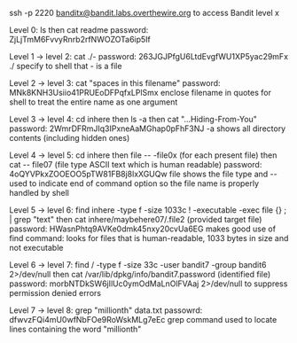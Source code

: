 ssh -p 2220 banditx@bandit.labs.overthewire.org to access Bandit level x 

Level 0: ls then cat readme
password: ZjLjTmM6FvvyRnrb2rfNWOZOTa6ip5If

Level 1 -> level 2: cat ./-
password: 263JGJPfgU6LtdEvgfWU1XP5yac29mFx
./ specify to shell that - is a file

Level 2 -> level 3: cat "spaces in this filename"
password: MNk8KNH3Usiio41PRUEoDFPqfxLPlSmx
enclose filename in quotes for shell to treat the entire name as one argument

Level 3 -> level 4: cd inhere then ls -a then cat "...Hiding-From-You"
password: 2WmrDFRmJIq3IPxneAaMGhap0pFhF3NJ
-a shows all directory contents (including hidden ones)

Level 4 -> level 5: cd inhere then file -- -file0x (for each present file) then cat -- file07 (file type ASCII text which is human readable)
password: 4oQYVPkxZOOEOO5pTW81FB8j8lxXGUQw
file shows the file type and -- used to indicate end of command option so the file name is properly handled by shell

Level 5 -> level 6: find inhere -type f -size 1033c ! -executable -exec file {} \; | grep "text"
then cat inhere/maybehere07/.file2 (provided target file)
password: HWasnPhtq9AVKe0dmk45nxy20cvUa6EG
makes good use of find command: looks for files that is human-readable, 1033 bytes in size and not executable

Level 6 -> level 7: find / -type f -size 33c -user bandit7 -group bandit6 2>/dev/null
then cat /var/lib/dpkg/info/bandit7.password (identified file)
password: morbNTDkSW6jIlUc0ymOdMaLnOlFVAaj
2>/dev/null to suppress permission denied errors 

Level 7 -> level 8: grep "millionth" data.txt
passowrd: dfwvzFQi4mU0wfNbFOe9RoWskMLg7eEc
grep command used to locate lines containing the word "millionth"
